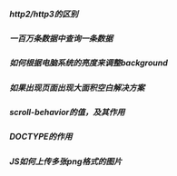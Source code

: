 ##### http2/http3的区别

##### 一百万条数据中查询一条数据

##### 如何根据电脑系统的亮度来调整background

##### 如果出现页面出现大面积空白解决方案

##### scroll-behavior的值，及其作用

##### DOCTYPE的作用

##### JS如何上传多张png格式的图片